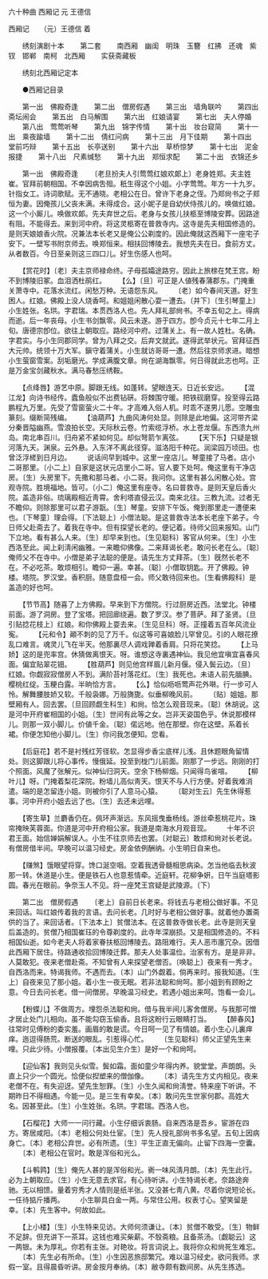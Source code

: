 <!-- { "loadSidebar": true } -->
六十种曲 西厢记 元 王德信

西厢记　　（元）王德信 着 

　　绣刻演剧十本 
　　第二套 
　　南西厢　幽闺　明珠　玉簪　红拂　还魂　紫钗　邯郸　南柯　北西厢 
　　实获斋藏板 

　　绣刻北西厢记定本 

　　●西厢记目录 

　　第一出　佛殿奇逢 
　　第二出　僧房假遇 
　　第三出　墙角联吟 
　　第四出　斋坛闹会 
　　第五出　白马解围 
　　第六出　红娘请宴 
　　第七出　夫人停婚 
　　第八出　莺莺听琴 
　　第九出　锦字传情 
　　第十出　妆台窥简 
　　第十一出　乘夜踰墙 
　　第十二出　倩红问病 
　　第十三出　月下佳期 
　　第十四出　堂前巧辩 
　　第十五出　长亭送别 
　　第十六出　草桥惊梦 
　　第十七出　泥金报捷 
　　第十八出　尺素缄愁 
　　第十九出　郑恒求配 
　　第二十出　衣锦还乡 

　　第一出　佛殿奇逢 
　　〔老旦扮夫人引莺莺红娘欢郞上〕老身姓郑。夫主姓崔。官拜前朝相国。不幸因病吿殂。秖生得这个小姐。小字莺莺。年方一十九岁。针指女工。诗词歌赋。无不通晓。老相公在日。曾许下老身之侄。乃郑尙书之子郑恒为妻。因俺孩儿父丧未满。未得成合。这小妮子是自幼伏侍孩儿的。唤做红娘。这一个小厮儿。唤做欢郞。先夫弃世之后。老身与女孩儿扶柩至博陵安葬。因路途有阻。不能得去。来到河中府。将这灵柩寄在普救寺内。这寺是先夫相国修造的。是则天娘娘香火院。况兼法本长老又是俺公公剃度的。因此俺就这西厢下一座宅子安下。一壁写书附京师去。唤郑恒来。相扶回博陵去。我想先夫在日。食前方丈。从者数百。今日至亲则这三四口儿。好生伤感人也呵。 

　　【赏花时】〔老〕夫主京师禄命终。子母孤孀途路穷。因此上旅榇在梵王宫。盼不到博陵旧冢。血泪洒杜鹃红。 
　　【么】〔旦〕可正是人値残春蒲郡东。门掩重关萧寺中。花落水流红。闲愁万种。无语怨东风。 
　　〔老〕如今春间天道。好生困人。红娘。佛殿上没人烧香呵。和姐姐闲散心耍一遭去。〔并下〕〔生引琴童上〕小生姓张。名珙。字君瑞。本贯西洛人也。先人拜礼部尙书。不幸五旬之上。得病而逝。后一年丧母。小生书剑飘零。风云未遂。游于四方。卽今贞元十七年二月上旬。唐德宗卽位。欲往上朝取应。路经河中府。过蒲关上。有一故人姓杜。名确。字君实。与小生同郡同学。曾为八拜之交。后弃文就武。遂得武举状元。官拜征西大元帅。统领十万大军。鎭守着蒲关。小生就访哥哥一遭。然后往京师求进。暗想小生萤窗雪案。刮垢磨光。学成满腹文章。尙在湖海飘零。何日得就此志也呵。正是万金宝剑藏秋水。满马春愁压绣鞍。 

　　【点绛唇】游艺中原。脚跟无线。如蓬转。望眼连天。日近长安远。 
　　【混江龙】向诗书经传。蠹鱼般似不出费钻硏。将棘围守暖。把铁砚磨穿。投至得云路鹏程九万里。先受了雪窗萤火二十年。才高难入俗人机。时乖不遂男儿愿。空雕虫篆刻。缀断简残编。 
　　【油葫芦】九曲风涛何处显。则除是此地偏。这河带齐梁分秦晋隘幽燕。雪浪拍长空。天际秋云卷。竹索缆浮桥。水上苍龙偃。东西溃九州岛。南北串百川。归舟紧不紧如何见。却似弩箭乍离弦。 
　　【天下乐】只疑是银河落九天。渊泉。云外悬。入东洋不离此径穿。滋洛阳千种花。润梁园万顷田。也曾泛浮槎到日月边。 
　　说话间早到城中。这里一座店儿。琴童接了马者。店小二哥那里。〔小二上〕自家是这状元店里小二哥。官人要下处呵。俺这里有干净店房。〔生〕头房里下。先撒和那马者。小二哥。我问你。这里有甚么闲散心处。宫观寺院。胜境福地。皆可。〔小二〕俺这里有座寺。名曰普救寺。是则天皇后香火院。盖造非俗。琉璃殿相近靑霄。舍利塔直侵云汉。南来北往。三教九流。过者无不瞻仰。则除那里可以君子游翫。〔生〕琴童。安排下午饭。俺到那里走一遭便来也。〔下琴童〕理会得。〔下法聪上〕小僧法聪。是这普救寺法本长老座下弟子。今日师父赴斋去了。着我在寺中。但有探望长老的。便记着。待师父回来报知。山门下立地。看有甚么人来。〔生〕却早来到也。〔生见聪科〕客官从何来。〔生〕小生西洛至此。闻上刹淸闲幽雅。一来瞻仰佛像。二来拜谒长老。敢问长老在么。〔聪〕俺师父不在寺中。小僧是弟子法聪的便是。请先生方丈拜茶。〔生〕旣然长老不在。不必吃茶。敢烦相引。瞻仰一遍。幸甚。〔聪〕小僧取钥匙。开了佛殿。钟楼。塔院。罗汉堂。香积厨。随意盘桓一会。师父敢待回来也。〔生看佛殿科〕是盖造的好也呵。 

　　【节节高】随喜了上方佛殿。早来到下方僧院。行过厨房近西。法堂北。钟楼前面。游了洞房。登了宝塔。把回廊绕遍。数了罗汉。参了菩萨。拜了圣贤。〔旦引贴捻花枝上〕红娘。和你佛殿上耍去来。〔生见旦科〕呀。正撞着五百年风流业寃。 
　　【元和令】顚不刺的见了万千。似这等可喜娘脸儿罕曾见。引的人眼花撩乱口难言。魂灵儿飞在半天。他那裏尽人调戏亸着香肩。只将花笑捻。 
　　【上马娇】这的是兜率宫。休猜做离恨天。呀。谁想这寺裏遇神仙。我见他宜嗔宜喜春风面。偏宜贴翠花钿。 
　　【胜葫芦】则见他宫样眉儿新月偃。侵入鬓云边。〔旦〕红娘。你觑寂寂僧房人不到。满阶苔衬落花红。〔生〕我死也。未语人前先腼腆。樱桃红绽。玉粳白露。半晌恰方言。 
　　【么】恰似呖呖莺声花外啭。行一步可人怜。解舞腰肢娇又软。千般袅娜。万般旖旎。似垂柳晚风前。 
　　〔贴〕姐姐。那壁厢有人。回去罢。〔旦回顾觑生科生〕和尙。恰怎么观音现来。〔聪〕休胡说。这是河中开府崔相国的小姐。〔生〕世间有此等之女。岂非天姿国色乎。休说那模样儿。则那一双小脚儿。价値千金。〔聪〕偌远地。他在那壁。你在这壁。系着长裙。你便怎知他小脚儿。〔生〕你问我怎便知。您看。 

　　【后庭花】若不是衬残红芳径软。怎显得步香尘底样儿浅。且休题眼角留情处。则这脚跟儿将心事传。慢俄延。投至到栊门儿前面。刚那了一步远。刚刚的打个照面。风魔了张解元。似神仙归洞天。空余下杨柳烟。只闻得鸟雀喧。 
　　【柳叶儿】呀。门掩着梨花深院。粉墙儿高似靑天。恨天不与人行方便。好着我难消遣。端的是怎留连小姐。则被你引了人意马心猿。 
　　〔聪对生云〕先生休得惹事。河中开府小姐去远了也。〔生〕去还未远哩。 

　　【寄生草】兰麝香仍在。佩环声渐远。东风摇曳垂杨线。游丝牵惹桃花片。珠帘掩映芙蓉面。你道是河中开府相公家。我道是南海水月观音现。 
　　十年不识君王面。始信婵娟解误人。小生不往京师去也罢。〔对聪云〕敢烦和尙对长老说。有僧房借半间。早晚可以温习经史。房金依例酬纳。小生明日自来也。 

　　【赚煞】饿眼望将穿。馋口涎空咽。空着我透骨髓相思病染。怎当他临去秋波那一转。休道是小生。便是铁石人也意惹情牵。近庭轩。花柳争姸。日午当庭塔影圆。春光在眼前。争奈玉人不见。将一座梵王宫疑是武陵源。〔下〕 


　　第二出　僧房假遇 
　　〔老上〕自前日长老来。将钱去与老相公做好事。不见来回话。叫红娘传着我的言语。去问长老。几时好与老相公做好事。就着他办置斋供的当了。来回话者。〔下法本上〕贫僧法本。在这普救寺做长老。此寺是则天皇后盖造的。贫僧乃相国崔珏的令尊剃度的。此寺年深崩损。又是相国修造的。不料相国仙逝。如今老夫人将着家眷扶柩回博陵去。路阻难行。夫人恶市廛冗杂。因借此西厢下居住。待路通收拾回博陵迁葬。那夫人处事温俭。治家有方。是是非非。人莫敢犯。夜来老僧赴斋。不知曾有人来探望老僧否。〔唤聪上〕夜来有一秀才。自西洛而来。特谒我师。不遇而去。〔本〕山门外觑着。倘再来时。报我知道。〔生上〕自夜来见了那小姐。着小生一夜无眠。若非法聪和尙呵。那小姐到有顾盼之意。今日去问长老。借一间僧房。早晚温习经史。若遇小姐出来呵。饱看一会儿。 

　　【粉蝶儿】不做周方。埋怨杀法聪和尙。借与我半间儿客舍僧房。与我那可憎才居止处门儿相向。虽不能勾窃玉偷香。且将这盼行云眼睛打当。 
　　【醉春风】往常时见傅粉的委实羞。画眉的敢是谎。今日呵一见了有情娘。着小生心儿裏痒痒。迤逗得肠荒。断送的眼乱。引惹得心忙。 
　　〔生见聪科〕师父正望先生来哩。只此少待。小僧报覆。〔本出见生介生〕是好一个和尙呵。 

　　【迎仙客】我则见头似雪。鬓如霜。面如童少年得内养。貌堂堂。声朗朗。头直上只少一个圆光。恰便似揑塑来的僧伽像。 
　　〔本〕请先生方丈内相见。夜来老僧不在。有失迎迓。望先生恕罪。〔生〕小生久闻和尙淸誉。特来座下听讲。不期昨日不得相遇。今能一见。是三生有幸矣。〔本〕敢问先生世家何郡。高姓大名。因甚至此。〔生〕小生姓张。名珙。字君瑞。西洛人也。 

　　【石榴花】大师一一问行藏。小生仔细诉衷肠。自来西洛是吾乡。宦游在四方。寄居咸阳。〔本〕老相公何处仕宦。〔生〕先人授礼部尙书多名望。五旬上因病身亡。〔本〕老相公弃世。必有所遗。〔生〕平生正直无偏向。止留下四海一空囊。 
　　〔本〕老相公在官时。敢是浑俗和光么。 

　　【斗鹌鹑】〔生〕俺先人甚的是浑俗和光。衠一味风淸月朗。〔本〕先生此行。必为上朝取应。〔生〕小生无意去求官。有心待听讲。小生特谒长老。奈路途奔驰。无以相馈。量着穷秀才人情则是纸半张。又没甚七靑八黄。尽着你说短论长。一任待掂斤播两。 
　　小生聊具白金一两。与常住公用。权表寸心。望笑留是幸。〔本〕先生客中。何故如此。 

　　【上小楼】〔生〕小生特来见访。大师何须谦让。〔本〕贫僧不敢受。〔生〕物鲜不足辞。但充讲下一茶耳。这钱也难买柴薪。不彀斋粮。且备茶汤。〔觑聪云〕这一两银。未为厚礼。你若有主张。对艳妆。将言词说上。我将你众和尙死生难忘。 
　　〔本〕先生必有所命。〔生〕小生因恶旅邸繁冗。难以温习经史。欲问我师。求假一室。且得晨昏听讲。房金按月奉纳。〔本〕敝寺颇有数间房。从先生拣选。 


